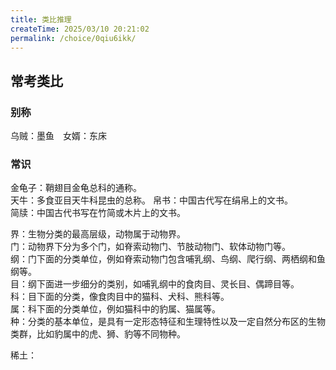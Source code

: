 ```yaml
---
title: 类比推理
createTime: 2025/03/10 20:21:02
permalink: /choice/0qiu6ikk/
---
```


## 常考类比

### 别称
乌贼：墨鱼&emsp;女婿：东床


### 常识

金龟子：鞘翅目金龟总科的通称。  
天牛：多食亚目天牛科昆虫的总称。
帛书：中国古代写在绢帛上的文书。  
简牍：中国古代书写在竹简或木片上的文书。

界：生物分类的最高层级，动物属于动物界。  
门：动物界下分为多个门，如脊索动物门、节肢动物门、软体动物门等。  
纲：门下面的分类单位，例如脊索动物门包含哺乳纲、鸟纲、爬行纲、两栖纲和鱼纲等。  
目：纲下面进一步细分的类别，如哺乳纲中的食肉目、灵长目、偶蹄目等。  
科：目下面的分类，像食肉目中的猫科、犬科、熊科等。  
属：科下面的分类单位，例如猫科中的豹属、猫属等。  
种：分类的基本单位，是具有一定形态特征和生理特性以及一定自然分布区的生物类群，比如豹属中的虎、狮、豹等不同物种。  

稀土：
